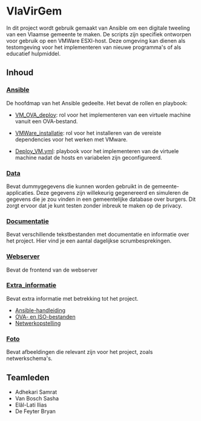 # VlaVirGem

In dit project wordt gebruik gemaakt van Ansible om een digitale tweeling van een Vlaamse gemeente te maken. De scripts zijn specifiek ontworpen voor gebruik op een VMWare ESXI-host. Deze omgeving kan dienen als testomgeving voor het implementeren van nieuwe programma's of als educatief hulpmiddel.

## Inhoud

### [Ansible](Ansible)
De hoofdmap van het Ansible gedeelte. Het bevat de rollen en playbook:

  - [VM_OVA_deploy](Ansible/VM_OVA_deploy): rol voor het implementeren van een virtuele machine vanuit een OVA-bestand. 

  - [VMWare_installatie](Ansible/vmware_installatie): rol voor het installeren van de vereiste dependencies voor het werken met VMware. 

  - [Deploy_VM.yml](Ansible/vmware_installatie): playbook voor het implementeren van de virtuele machine nadat de hosts en variabelen zijn geconfigureerd.

### [Data](Data)
Bevat dummygegevens die kunnen worden gebruikt in de gemeente-applicaties. Deze gegevens zijn willekeurig gegenereerd en simuleren de gegevens die je zou vinden in een gemeentelijke database over burgers. Dit zorgt ervoor dat je kunt testen zonder inbreuk te maken op de privacy.

### [Documentatie](Documentatie)
Bevat verschillende tekstbestanden met documentatie en informatie over het project. Hier vind je een aantal dagelijkse scrumbesprekingen. 

### [Webserver](Webserver)
Bevat de frontend van de webserver

### [Extra_informatie](extra_informatie)
Bevat extra informatie met betrekking tot het project.
  - [Ansible-handleiding](extra_informatie/ansible.md)
  - [OVA- en ISO-bestanden](extra_informatie/ova.md)
  - [Netwerkopstelling](extra_informatie/netwerking.md)

### [Foto](foto)
Bevat afbeeldingen die relevant zijn voor het project, zoals netwerkschema's.

## Teamleden
- Adhekari Samrat
- Van Bosch Sasha
- Elâl-Lati Ilias
- De Feyter Bryan
